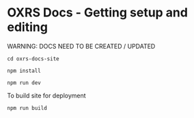 # OXRS Docs - Getting setup and editing 

WARNING: DOCS NEED TO BE CREATED / UPDATED

```
cd oxrs-docs-site
```
```
npm install
```
```
npm run dev
```

To build site for deployment
```
npm run build
```